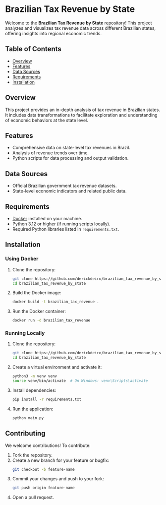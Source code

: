 # Brazilian Tax Revenue by State

Welcome to the **Brazilian Tax Revenue by State** repository! This project analyzes and visualizes tax revenue data across different Brazilian states, offering insights into regional economic trends.

## Table of Contents

- [Overview](#overview)
- [Features](#features)
- [Data Sources](#data-sources)
- [Requirements](#requirements)
- [Installation](#installation)

## Overview

This project provides an in-depth analysis of tax revenue in Brazilian states. It includes data transformations to facilitate exploration and understanding of economic behaviors at the state level.

## Features

- Comprehensive data on state-level tax revenues in Brazil.
- Analysis of revenue trends over time.
- Python scripts for data processing and output validation.

## Data Sources

- Official Brazilian government tax revenue datasets.
- State-level economic indicators and related public data.

## Requirements

- [Docker](https://www.docker.com/) installed on your machine.
- Python 3.12 or higher (if running scripts locally).
- Required Python libraries listed in `requirements.txt`.

## Installation

### Using Docker

1. Clone the repository:
   ```bash
   git clone https://github.com/derickdeiro/brazilian_tax_revenue_by_state.git
   cd brazilian_tax_revenue_by_state
   ```
2. Build the Docker image:
   ```bash
   docker build -t brazilian_tax_revenue .
   ```
3. Run the Docker container:
   ```bash
   docker run -d brazilian_tax_revenue
   ```

### Running Locally

1. Clone the repository:
   ```bash
   git clone https://github.com/derickdeiro/brazilian_tax_revenue_by_state.git
   cd brazilian_tax_revenue_by_state
   ```
2. Create a virtual environment and activate it:
   ```bash
   python3 -m venv venv
   source venv/bin/activate  # On Windows: venv\Scripts\activate
   ```
3. Install dependencies:
   ```bash
   pip install -r requirements.txt
   ```
4. Run the application:
   ```bash
   python main.py
   ```

## Contributing

We welcome contributions! To contribute:

1. Fork the repository.
2. Create a new branch for your feature or bugfix:
   ```bash
   git checkout -b feature-name
   ```
3. Commit your changes and push to your fork:
   ```bash
   git push origin feature-name
   ```
4. Open a pull request.